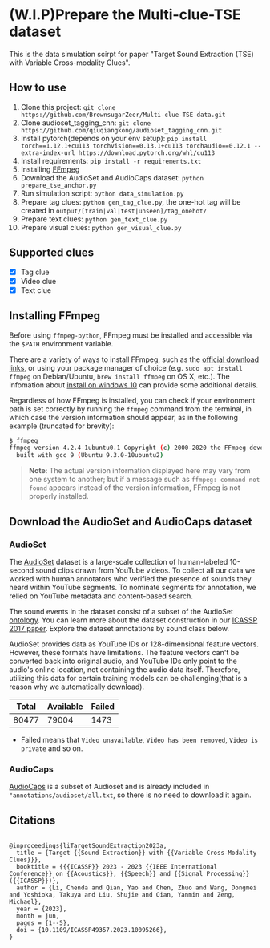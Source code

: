 # (W.I.P)Prepare the Multi-clue-TSE dataset

This is the data simulation scirpt for paper "Target Sound Extraction (TSE) with Variable Cross-modality Clues".

## How to use

1. Clone this project: `git clone https://github.com/BrownsugarZeer/Multi-clue-TSE-data.git`
2. Clone audioset_tagging_cnn: `git clone https://github.com/qiuqiangkong/audioset_tagging_cnn.git`
3. Install pytorch(depends on your env setup): `pip install torch==1.12.1+cu113 torchvision==0.13.1+cu113 torchaudio==0.12.1 --extra-index-url https://download.pytorch.org/whl/cu113`
4. Install requirements: `pip install -r requirements.txt`
5. Installing [FFmpeg](#installing-ffmpeg)
6. Download the AudioSet and AudioCaps dataset: `python prepare_tse_anchor.py`
7. Run simulation script: `python data_simulation.py`
8. Prepare tag clues: `python gen_tag_clue.py`, the one-hot tag will be created in `output/[train|val|test|unseen]/tag_onehot/`
9. Prepare text clues: `python gen_text_clue.py`
10. Prepare visual clues: `python gen_visual_clue.py`

## Supported clues

- [x] Tag clue
- [x] Video clue
- [x] Text clue

## Installing FFmpeg

Before using `ffmpeg-python`, FFmpeg must be installed and accessible via the `$PATH` environment variable.

There are a variety of ways to install FFmpeg, such as the [official download links](https://ffmpeg.org/download.html), or using your package manager of choice (e.g. `sudo apt install ffmpeg` on Debian/Ubuntu, `brew install ffmpeg` on OS X, etc.). The infomation about [install on windows 10](https://annkuoq.github.io/blog/2019-12-17-install-ffmpeg/) can provide some additional details.

Regardless of how FFmpeg is installed, you can check if your environment path is set correctly by running the `ffmpeg` command from the terminal, in which case the version information should appear, as in the following example (truncated for brevity):

```bash
$ ffmpeg
ffmpeg version 4.2.4-1ubuntu0.1 Copyright (c) 2000-2020 the FFmpeg developers
  built with gcc 9 (Ubuntu 9.3.0-10ubuntu2)
```

> **Note**: The actual version information displayed here may vary from one system to another; but if a message such as `ffmpeg: command not found` appears instead of the version information, FFmpeg is not properly installed.

## Download the AudioSet and AudioCaps dataset

### AudioSet

The [AudioSet](https://research.google.com/audioset/download.html) dataset is a large-scale collection of human-labeled 10-second sound clips drawn from YouTube videos. To collect all our data we worked with human annotators who verified the presence of sounds they heard within YouTube segments. To nominate segments for annotation, we relied on YouTube metadata and content-based search.

The sound events in the dataset consist of a subset of the AudioSet [ontology](https://github.com/audioset/ontology). You can learn more about the dataset construction in our [ICASSP 2017 paper](https://research.google/pubs/pub45857/). Explore the dataset annotations by sound class below.


AudioSet provides data as YouTube IDs or 128-dimensional feature vectors. However, these formats have limitations. The feature vectors can't be converted back into original audio, and YouTube IDs only point to the audio's online location, not containing the audio data itself. Therefore, utilizing this data for certain training models can be challenging(that is a reason why we automatically download).

| Total | Available | Failed |
| ----- | --------- | ------ |
| 80477 | 79004     | 1473   |

- Failed means that `Video unavailable`, `Video has been removed`, `Video is private` and so on.

### AudioCaps

[AudioCaps](https://audiocaps.github.io/) is a subset of Audioset and is already included in `"annotations/audioset/all.txt`, so there is no need to download it again.

## Citations

```text

@inproceedings{liTargetSoundExtraction2023a,
  title = {Target {{Sound Extraction}} with {{Variable Cross-Modality Clues}}},
  booktitle = {{{ICASSP}} 2023 - 2023 {{IEEE International Conference}} on {{Acoustics}}, {{Speech}} and {{Signal Processing}} ({{ICASSP}})},
  author = {Li, Chenda and Qian, Yao and Chen, Zhuo and Wang, Dongmei and Yoshioka, Takuya and Liu, Shujie and Qian, Yanmin and Zeng, Michael},
  year = {2023},
  month = jun,
  pages = {1--5},
  doi = {10.1109/ICASSP49357.2023.10095266},
}
```
